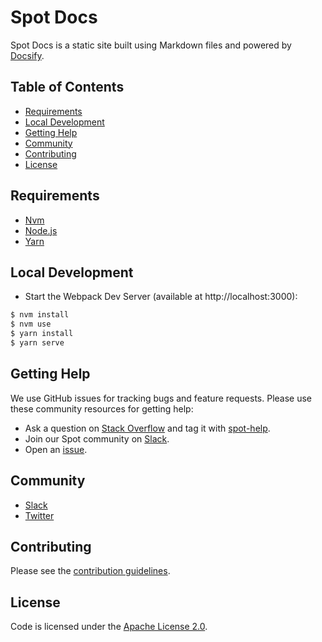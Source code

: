 # Spot Docs

Spot Docs is a static site built using Markdown files and powered by [Docsify][docsify].

## Table of Contents

- [Requirements](#requirements)
- [Local Development](#local-development)
- [Getting Help](#getting-help)
- [Community](#community)
- [Contributing](#contributing)
- [License](#license)

## Requirements

- [Nvm][nvm]
- [Node.js][nodejs]
- [Yarn][yarn]

## Local Development

- Start the Webpack Dev Server (available at http://localhost:3000):

```sh
$ nvm install
$ nvm use
$ yarn install
$ yarn serve
```

## Getting Help

We use GitHub issues for tracking bugs and feature requests. Please use these community resources for getting help:

- Ask a question on [Stack Overflow][stackoverflow] and tag it with [spot-help][stackoverflow-spot-help].
- Join our Spot community on [Slack][slack-spot].
- Open an [issue][github-new-issue].

## Community

- [Slack](http://slack.spot.io/)
- [Twitter](https://twitter.com/spot_hq/)

## Contributing

Please see the [contribution guidelines](.github/CONTRIBUTING.md).

## License

Code is licensed under the [Apache License 2.0](LICENSE).

[docsify]: https://docsify.js.org
[nvm]: https://github.com/nvm-sh/nvm
[nodejs]: https://nodejs.org
[yarn]: https://yarnpkg.com
[stackoverflow]: https://stackoverflow.com
[stackoverflow-spot-help]: https://stackoverflow.com/questions/tagged/spot-help
[slack-spot]: http://slack.spot.io
[github-new-issue]: https://github.com/spotinst/help/issues/new/choose
